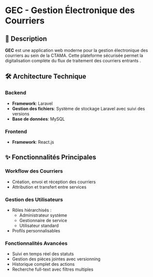 # GEC - Gestion Électronique des Courriers



## 📌 Description
**GEC** est une application web moderne pour la gestion électronique des courriers au sein de la CTAMA. Cette plateforme sécurisée permet la digitalisation complète du flux de traitement des courriers entrants .

## 🛠 Architecture Technique

### Backend
- **Framework**: Laravel 
- **Gestion des fichiers**: Système de stockage Laravel avec suivi des versions
- **Base de données**: MySQL

### Frontend
- **Framework**: React.js

## ✨ Fonctionnalités Principales

### Workflow des Courriers
- Création, envoi et réception des courriers
- Attribution et transfert entre services

### Gestion des Utilisateurs
- Rôles hiérarchisés :
  - Administrateur système
  - Gestionnaire de service
  - Utilisateur standard
- Profils personnalisables

### Fonctionnalités Avancées
- Suivi en temps réel des statuts
- Gestion des pièces jointes avec versionning
- Historique complet des actions 
- Recherche full-text avec filtres multiples
